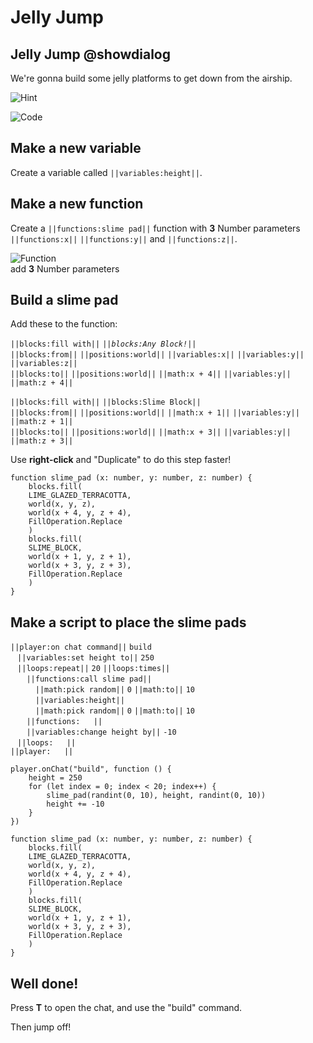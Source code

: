 # Jelly Jump

## Jelly Jump @showdialog

We're gonna build some jelly platforms to get down from the airship.

![Hint](https://raw.githubusercontent.com/amg-12/pxt-tutorial/main/docs/static/hint.png)

![Code](https://raw.githubusercontent.com/amg-12/pxt-tutorial/main/docs/static/jellyjump.png)

## Make a new variable

Create a variable called ``||variables:height||``.

## Make a new function

Create a ``||functions:slime pad||`` function with **3** Number parameters ``||functions:x||`` ``||functions:y||`` and ``||functions:z||``.

![Function](https://raw.githubusercontent.com/amg-12/pxt-tutorial/main/docs/static/slimepad.png) <br>
add **3** Number parameters 

## Build a slime pad

Add these to the function: <br>

``||blocks:fill with||`` *``||blocks:Any Block!||``* <br>
``||blocks:from||`` ``||positions:world||`` ``||variables:x||`` ``||variables:y||`` ``||variables:z||`` <br>
``||blocks:to||`` ``||positions:world||`` ``||math:x + 4||`` ``||variables:y||`` ``||math:z + 4||``<br>

``||blocks:fill with||`` ``||blocks:Slime Block||`` <br>
``||blocks:from||`` ``||positions:world||`` ``||math:x + 1||`` ``||variables:y||`` ``||math:z + 1||``<br>
``||blocks:to||`` ``||positions:world||`` ``||math:x + 3||`` ``||variables:y||`` ``||math:z + 3||``<br>

Use **right-click** and "Duplicate" to do this step faster!

```blocks
function slime_pad (x: number, y: number, z: number) {
    blocks.fill(
    LIME_GLAZED_TERRACOTTA,
    world(x, y, z),
    world(x + 4, y, z + 4),
    FillOperation.Replace
    )
    blocks.fill(
    SLIME_BLOCK,
    world(x + 1, y, z + 1),
    world(x + 3, y, z + 3),
    FillOperation.Replace
    )
}
```

## Make a script to place the slime pads

``||player:on chat command||`` `build` <br>
`­ ­` ``||variables:set height to||`` `250` <br>
`­ ­` ``||loops:repeat||`` `20` ``||loops:times||`` <br>
`­ ­ ­ ­` ``||functions:call slime pad||`` <br>
`­ ­ ­ ­ ­ ­` ``||math:pick random||`` `0` ``||math:to||`` `10` <br>
`­ ­ ­ ­ ­ ­` ``||variables:height||`` <br>
`­ ­ ­ ­ ­ ­` ``||math:pick random||`` `0` ``||math:to||`` `10` <br>
`­ ­ ­ ­` ``||functions:­ ­ ­ ­||`` <br>
`­ ­ ­ ­` ``||variables:change height by||`` `-10` <br>
`­ ­` ``||loops:­ ­ ­ ­||`` <br>
``||player:­ ­ ­ ­||``


```blocks
player.onChat("build", function () {
    height = 250
    for (let index = 0; index < 20; index++) {
        slime_pad(randint(0, 10), height, randint(0, 10))
        height += -10
    }
})

function slime_pad (x: number, y: number, z: number) {
    blocks.fill(
    LIME_GLAZED_TERRACOTTA,
    world(x, y, z),
    world(x + 4, y, z + 4),
    FillOperation.Replace
    )
    blocks.fill(
    SLIME_BLOCK,
    world(x + 1, y, z + 1),
    world(x + 3, y, z + 3),
    FillOperation.Replace
    )
}
```

## Well done!

Press **T** to open the chat, and use the "build" command. <br>

Then jump off!